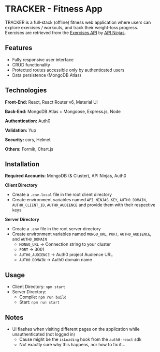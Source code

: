 # TRACKER - Fitness App

TRACKER is a full-stack (offline) fitness web application where users can explore exercises / workouts, and track their weight-loss progress. Exercises are retrieved from the [Exercises API](https://api-ninjas.com/api/exercises) by [API Ninjas](https://api-ninjas.com/).

## Features
* Fully responsive user interface
* CRUD functionality
* Protected routes accessible only by authenticated users
* Data persistence (MongoDB Atlas)

## Technologies
**Front-End:** React, React Router v6, Material UI

**Back-End:** MongoDB Atlas + Mongoose, Express.js, Node

**Authentication:** Auth0

**Validation:** Yup

**Security:** cors, Helmet

**Others:** Formik, Chart.js

## Installation
**Required Accounts:** MongoDB (& Cluster), API Ninjas, Auth0

**Client Directory**
* Create a `.env.local` file in the root client directory
* Create environment variables named `API_NINJAS_KEY`, `AUTH0_DOMAIN`, `AUTH0_CLIENT_ID`, `AUTH0_AUDIENCE` and provide them with their respective keys

**Server Directory**
* Create a `.env` file in the root server directory
* Create environment variables named `MONGO_URL`, `PORT`, `AUTH0_AUDIENCE`, and `AUTH0_DOMAIN`
  * `MONGO_URL` -> Connection string to your cluster
  * `PORT` -> 3001
  * `AUTH0_AUDIENCE` -> Auth0 project Audience URL
  * `AUTH0_DOMAIN` -> Auth0 domain name

## Usage
* Client Directory: `npm start`
* Server Directory:
  * Compile: `npm run build`
  * Start: `npm run start`

## Notes
* UI flashes when visiting different pages on the application while unauthenticated (not logged in)
  * Cause might be the `isLoading` hook from the `auth0-react` sdk
  * Not exactly sure why this happens, nor how to fix it...